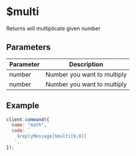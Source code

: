 # $multi

Returns will multiplicate given number

## Parameters

| Parameter | Description                 |
| --------- | --------------------------- |
| number    | Number you want to multiply |
| number    | Number you want to multiply |

## Example

```js
client.command({
  name: "math",
  code: `
    $replyMessage[$multi[6;8]]
   `,
});
```
